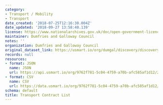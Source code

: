 ```yaml
---
category:
- Transport / Mobility
- Transport
date_created: '2018-07-25T12:16:30.004Z'
date_updated: '2018-09-27 13:58:40.139'
license: https://www.nationalarchives.gov.uk/doc/open-government-licence/version/3/
maintainer: Dumfries and Galloway Council
notes: ''
organization: Dumfries and Galloway Council
original_dataset_link: https://usmart.io/org/dumgal/discovery/discovery-view-detail/57d4db7f-d91c-4464-92c4-ed12df5db423
records: null
resources:
- format: JSON
  name: JSON
  url: https://api.usmart.io/org/9762f781-5c04-4759-a70b-afc585af1d12/2a653384-4e4b-439a-a993-c43970cf0225/1/urql
- format: CSV
  name: CSV
  url: https://data.usmart.io/org/9762f781-5c04-4759-a70b-afc585af1d12/resource?resourceGUID=7900d65d-e46c-48c9-a3ff-785b9878c78b
schema: default
title: Transport Contract List
---
```

